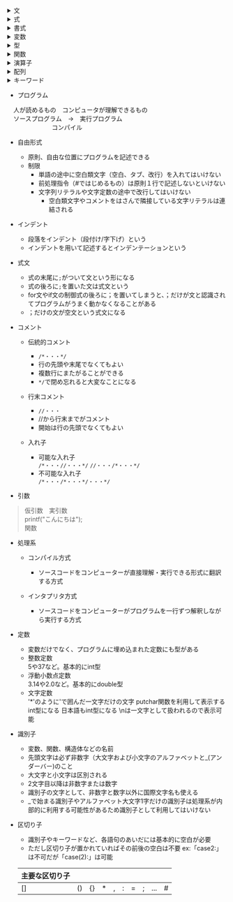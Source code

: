 <details>
<summary>文</summary>
	
- 文は`;`で終わる

<details>	
<summary>選択文</summary>

- プログラムの流れを選択的に分岐させる
- if文とswitch文がある

<details>
<summary>if文</summary>
  
> if ( 式 ) 文
- 式を評価してその値が非0（ゼロでなければ）であれば文を実行する
- elseはなくてもよい<br>
  
- 制御式
	- if文の条件判定のために（）内に置かれた式
	- 後ろに`;`を置かないこと
- else
	- 制御式を評価した値が0だった場合elseの文を実行する
```c
if　(　式　)　文
文1（値  =  非0）;
else
文2（値  =  0）;
```
- else if文
	- if文には、if(式)文、if(式)文 else文の2種類しかないが、入れ子にすることで分岐を増やすことが可能
	- else if文は、厳密にはelseの後の文に新たにif文が追加されている形式になる<br><br>
> if文<br>
> else if文<br>
> else文

の形で、else ifは間に入れる
- 非ゼロの判定
```c
if (num)
　puts(”ゼロでない”);
else
　puts(”ゼロ”);
```
　制御式に定数を入れることもできるが、その場合絶対ゼロにはならない
- 0はTrueかFalseか
```c
　int a = 0;

	if (a = 0){
		puts("aは0です");
	} else {
		puts("aは0ではありません");
	}
```
1.&nbsp;&nbsp;aにゼロを代入する<br>
2.&nbsp;&nbsp;もし、<br>
3.&nbsp;&nbsp;式でaにゼロを代入する<br>
4-1.&nbsp;&nbsp;if文は値を評価して非ゼロだった場合最初の文、「aは0です」と表示する<br>
4-2.&nbsp;&nbsp;値を評価してゼロだった場合else文、「aは0ではありません」と表示する<br>
<br>
ifの式で0を代入しているので値はゼロになる。そのため必ずelse文の「aは0ではありません」と表示される<br>
<br>
```c
int a = 0;

	if (a == 0){
		puts("aは0です");
	} else {
		puts("aは0ではありません");
	}
```
1.&nbsp;&nbsp;aにゼロを代入する<br>
2.&nbsp;&nbsp;もし、<br>
3.&nbsp;&nbsp;式でaと0が等しいか評価している<br>
4-1.&nbsp;&nbsp;if文は値を評価して非ゼロだった場合最初の文、「aは0です」と表示する<br>
4-2.&nbsp;&nbsp;値を評価してゼロだった場合else文、「aは0ではありません」と表示する<br>
<br>
「もしaと0が等しければif文の最初の文を返すプログラムなので、aは0です」と表示される<br>

</details>

<details>
<summary>switch文</summary>

> switch ( 制御式 ) 文<br>

```c
switch ( 制御式 ) {
　case 0 :　・・・;　break;
　case 1 :　・・・;　break;
　case 2 :  ・・・;　break;
}
```
<br>

- 単一の式に基づいて、複数の分岐をする場合、簡潔に表現できる
- if文よりswitch文の方が読み間違えや書き間違いと誤解されることが減る
- 制御式を評価した値に基づいて結果に対応するラベルのプログラムに飛ぶ
- ()に囲まれた制御式は整数でなければいけない
 
- ラベル
	- `case 1 :`という形式で書かれる
	- ラベルの値は定数でなければいけない
	- 複数のラベルが同じ値を持つことはできない
	- 同じ処理をしたいcaseを上下に並べ、上のcaseを空白にして、break文もおかないことで、同じ処理をさせることができる
	- 「case」と「1」の間の空白は省略不可

<details>
<summary>break文</summary>

- ラベルの後の文が実行された後、`break;`とつけることで、switch文を中断させる
- break文がないと、次のcaseが続けて実行される
- 最後のcaseの末尾にもbreak文を置くことで、ラベルの増減に対応できる

</details>

- default
	- 制御式を評価した値がどのcaseにも一致しない際に飛ぶラベル

</details>

<details>
<summary>複合文（ブロック）</summary>

- `{}`を使う文
- {0個以上の文または宣言の並び}
- 文は何個でもよく、宣言も何個でもよい
- 文の一種で、構造上は単一の文とみなされる
- if文、elseは1つの文しか制御できない。
- 複数の文を制御するには複合文を使う

</details>

<details>
<summary>繰り返し文</summary>

<details>
<summary>do文</summary>

- 「制御式の評価で得られた値が値が真のあいだ、文を繰り返し実行せよ」という文
- doではじまり、文を挟んで、while(式);で終わる形式
- do「実行せよ」
- while「～のあいだ」
- 繰り返しの対象となる文のことを　ループ本体　という
- do文におけるループ本体は { から } までの複合文
- 継続条件はwhileの次の制御式が真であること
  
```c
do {
   文
} while ( 式 );
```

</details>

<details>
<summary>while文</summary>

- do文はループ本体の実行後に繰り返すか判定していたが、while文では実行前に行う
- do文は一度はループ本体が実行されるが、while文では、制御式の評価が偽であれば一度も実行されない
	```c
 	while ( 制御式 ) {
  	　　文
 	}
 	```
 
</details>

<details>
<summary>break文とcontinue文</summary>

- break文
	- switch文、do文、while文、for文といった選択文のループ本体の中でbreak文が実行されるとループを抜けて次に進む

- continue文
	- 選択文のループ本体の中でcontinue文が実行されると「ループ本体の残りの部分の実行」がスキップされて、ループ本体の終端に移動し、最初の制御式まで戻る
   	- for文ではcontinueしてスキップされても式3部分は実行される

- 無限ループ
  	選択文の制御式に必ず真とみなされる値(1など)を入れると無限ループする
</details>

<details>
<summary>for文</summary>
	```c
	for (式1; 式2; 式3) 文
	```
	- 式1は前処理にあたり、一回だけ評価、実行、変数の作成がなされる
	- 式2は繰り返すかを決める制御式。真であれば（）の後のループ本体の文が実行される
	- 式3は後始末処理あるいは次の繰り返しの準備。式3が実行されてから式2に戻る
	```c
	scanf("%d", &no); //noに入力された値を代入
	
	for (int i = 0; i <= no; i++) // 式1で変数iに0を初期化。式2でnoがi以上になるまで続けると設定。式3でi+1する
		printf("%d", i); // 式2の条件を満たす間行う
	putchar('\n'); // ループ終了すると改行
 	```
  	- 式1　前処理
   		- ここで宣言された変数はそのfor文の中だけで使える
     		- 別のfor文で同一名の変数を使うときは書くfor文ごとに宣言が必要
       		- 変数の宣言が必要のない場合（for文の前に宣言しているなど）、前処理が不要な場合は省略可能
	 - 式2　制御式
  		- この式を省略すると繰り返しの判定は真とみなされる
    		- そのためbreak文などを使わない限り無限ループになる
      	 - 式3　後始末/次の繰り返しの準備
		- 行うことがなければ省略可能
  		- すべての式を省略すると
    		``` c
      		for ( ; ; )
		文
  		```
    		となる
      	 - 式を省略する場合でもセミコロンは省略不可能
	 - 中断
  	 ```c
         int num;

	 printf("整数は何個：");
	 fflush(0);
	 scanf("%d", &num);
	 printf("終了は-9999\n");

	 int i; //iをfor文外でも使うので先に定義
	 int sum = 0; // 合計値
	 for (i = 0; i < num; i++){ //iは中断されても回数カウントに使えるよう0を代入
		int tmp;
		printf("No.%d：", i + 1); // iを何番目の入力なのかの表示にも使用するため+1する
		fflush(0);
		scanf("%d", &tmp);
		if (tmp == -9999) break; // 入力した値が-9999のとき中断する
		sum += tmp; // 合計値に足し合わせていく
	 }

	 printf("合計値：%d\n", sum);
	 printf("平均値：%.2f\n", (double)sum / i);
  	 ```
</details>

<details>
<summary>多重ループ</summary>

	- 繰り返し文のループ本体の中に繰り返し文が含まれていると多重ループが可能
 
</details>

</details>

</details>

</details>

<details>
<summary>式</summary>
  
- 変数や定数、それらを演算子で結合したものを式と呼ぶ<br>
```x + 32;```<br>
では`x`、`32`、`x + 32`のいずれも式とみなす<br>
代入演算子を用いた式は代入式という
- 式を評価する=答えが出る<br>
定数は評価されるとそのままの数が出てくる<br>
Trueは1、Falseは0と出る
  
</details>

<details>
<summary>書式</summary>
	
- printf関数に与える最初の実引数は書式文字列という
- %dは書式の指示で変換指定という
- \n = ¥n = 改行文字

<details>
<summary>変換指定</summary>
  
　％０９．９ｆ<br>
　　&nbsp;↓&nbsp;&nbsp;↓&nbsp;&nbsp;&nbsp;↓&nbsp;&nbsp;&nbsp;&nbsp;↓<br>
　　Ａ&nbsp;Ｂ&nbsp;C&nbsp;&nbsp;&nbsp;D<br>
  - A　フラグ
    - 0が指定されていると、数値の前に余白があるとき、０をつめて表示する
    - このフラグを省略すると空白がつめられる
    - -が指定されると左詰めになり、指定がないと右詰めになる
  - B　最小フィールド幅
    - 最低限の表示文字数の指定<br>
    この指定が省略されたり、指定された値を超える数値を表示するときは、その数値を表示するのに必要な桁数で表示される
  - C　精度
    - 表示する最小の桁数の指定<br>
    省略すると、整数の制度は１とされ、浮動小数点数の精度は6とされる
  - D　変換指定子
    - d・・・int型の整数を10進数で表示する指定
    - f・・・double型の浮動小数点数を10進数で表示する指定
    
</details>
</details>

<details>
<summary>変数</summary>

- 変数が有効になる範囲は決まっているので宣言する場所に気を付ける
  
- 変数の宣言<br>
> 型&nbsp;&nbsp;&nbsp;名前<br>
> int&nbsp;&nbsp;&nbsp;　n

intという型でnという名前の変数を宣言した<br>
- 変数は定義された型の性質に則って作られる
- 表現できる範囲も型に依存する
  
- 初期化
	- 実数に入れる値がわかっている際、最初から設定すること<br>
		```c
		int x = 57;
		```
		57のように宣言の際に設定する変数を初期化子という
  
<details>
<summary>不定値</summary>
    
- 変数の値を設定しないと、変数名を宣言したときに、とりあえず作られたその変数名のための場所に、昔そこにあったデータが残っていて、それが代入されてしまう<br>
```c
printf("nの値は%dです。\n", n);
```
→出力結果<br>
> nの値は7です。<br>

　不定値（ゴミの値）<br>
　初期化せず、宣言だけした変数に、まだ代入していない状態で別の変数にその変数を代入しようとするとwarningが出るので避ける
  
</details>

- カウンタ用変数
	- 繰り返し文の制御に使う変数
   	- 多くの場合iやjが使用される
  
</details>

<details>
<summary>型</summary>
  
- 暗黙の型変換
	- 異なる型の変数同士で計算すると、勝手に一方の変数の型が格上げされ、同じ型同士の計算になる 
	- より大きくて小数部を格納できる型に変換される

- キャスト<br>
> （型）式

の形式で、式の型を（）の型に変更する
  
<details>
<summary>int型</summary>
    
- 整数型      
- 小数点以下の数は扱えない
- int型で確実に表現できる値は-32767から32767まで<br>
```c
int x = 3.5;
```

　とすると、xに代入される値は3になる
```c
int x = 3.5; int y = x + 5.7;
```
　とすると、yに代入される値は8になる
         
</details>

<details>
<summary>double型</summary>
    
- 実数を浮動小数点数という形式で表す
- double型はそのひとつ
```c
double x = 3.141592;
printf("円周率は%fです。", x)
```
　→　出力結果
> 円周率は3.141592です。

- double型では小数点以下6桁まで表示される（5.2は5.200000となる）
    
</details>
  
</details>
  
<details>
<summary>関数</summary>
  
- 第一引数の1番目の変換指定(%dなど)に1番目の第二引数の整数を、第二引数の2番目の変換指定(%d)に2番目の第二変数の整数を自動的に代入する
  
- printf関数
	```c
	int no = 5;
	printf(”%dに10を足した値は%dです。”, no, no + 10);
	```
 
- puts関数
	- 実引数として与えられた文字の並びを出力した上で改行文字を出力する
	- puts(”・・・”)はprintf(”・・・\n”)とほぼ同じ働きをする
	- puts関数は書式設定や数値の出力は不可能
  
<details>
<summary>scanf関数</summary>
    
- キーボードからの読み込みを行う関数
- ひとつの関数で複数入力させる場合は、値と値の間で改行・タブ・スペースのいずれかを使用する
```c
scanf("%d", &no);
```
　第一引数で変換指定、第二引数で読み込む<br>
　noは変数名。変数名の前に&をつける
```c
scanf("%d%d", &n1, &n2);
```
　n1が一つ目の%dに、n2は二つ目の%dに読み込みされる
    
</details>
  
</details>

<details>
<summary>演算子</summary>
	
- 単項算術演算子 
	- 単項+演算子
		- +a<br>
  			aの値
		- 負の値を入力しても負の値のまま表示する
		- +をつけずにそのままの変数を実引数としても動作は同じ
	- 単項-演算子
		- -a<br>
			aの符号を反転した値
		- 負の整数を入力すると反転されるので、正の値が出力される    
- !演算子
- ~演算子<br>
    
オペランドを１個のみ必要とするのが単項演算子<br>
２個必要とするものは２項演算子<br>
３個必要とするものは３項演算子<br>
- 演算の優先度<br>
	- 数学と一緒で、式の中に（）があれば優先される
	- 加減算より乗除算が優先される

- 前置増分演算子・前置減分演算子
	- これらの演算子が使用された式の評価で得られる値は、インクリメント・デクリメント**後**の値になる。インクリメント・デクリメントされた後に値が出力される
		- `--no`の no に「5」を代入すると得られる値は
			>  4
   			　となる

- 後置増分演算子・後置減分演算子
	- 後置増分演算子
		- `a++`の形でオペランドの値を一つだけ増やす
   		- 値を一つだけ増やすことを**インクリメントする**という
	- 後置減分演算子
		- `a--`の形で、オペランドの値を一つだけ減らす
		- 値を一つだけ減らすことは**デクリメントする**という
	- "後置"は演算子をオペランドの後ろに置くことによるネーミング
	- オペランドと演算子の間にスペースを入れないこと
   	- これらの演算子が使用された式の評価で得られる値は、インクリメント・デクリメント**前**の値になる。値を評価した後にインクリメント・デクリメントされる
		- `while (no >= ) printf("%d" , no--)`の no に「5」を代入して実行すると
			> 5 4 3 2 1 0
   			　となる
   		- ```c
   	 	  i = 1
   	   	  printf("%d", ++i)
   	   	  ```
   	   	  は、先にiの値に1プラスして、プラスした後の値（2）を表示する
   	   　　　-  ```c
   	 	  i = 1
   	   	  printf("%d", i++)
   	   	  ```
   	   	  は、プラスする前に評価（printf)されるので、先に1と表示されてからiの値に1プラスされ、表示はされないが値は2になる

- 代入演算子
	- 正式名称は単純代入演算子
	- =のこと

- 複合代入演算子
	- `a @= b`の形で、`a = a `bと基本同じ働きをする
   	- `a += 2`の場合、aの値に2を足した値に、aの値を更新する
   	- +=, -=, *=, /=, %=, <<=, >>=, &=, ^=, |= の10種類がある
   	- 演算を簡潔に表現できる
   	- 左辺の変数名を書くのが一回で済む
   	- 左辺の評価が一回限りである

- 等価演算子<br>
	どちらも等価演算子という
	- ==演算子<br>
		- `==` で左右のオペランドの値が等しいか判定する
		- 等しければ 1、そうでなければ 0 という値を生成する
		- `=`は代入になるので使用しないこと
	- !=演算子<br>
  		左右のオペランドが等しくないかどうか判定する
- 加減演算子
	- 加算 +
	- 減算 -
- 乗除演算子
	- 乗算 *
	- 除算 / (10÷2) = (10/2)
		| | 例 | x / y | x % y |
		----|----|----|----
   		| 正 ÷ 正 | x = 22, y = 5 | 4 | 2 |
   		| 負 ÷ 負 | x = -22, y = -5 | 4 | -2 |
   		| 正 ÷ 負 | x = 22, y = -5 | -4 | 2 |
   		| 負 ÷ 正 | x = -22, y = 5 | -4 | -2 |
	- 余り % （7÷3=2…1)（7 % 3 = 1)<br>
		文字列として`%`を表示するには`%%`と入力する<br>
		`整数 % 10` は最下位桁が出力される<br>

- 関係演算子<br>
	二つのオペランドの大小関係を判定する演算子

- <演算子<br>
	左が右よりも小さければ１，そうでなければ０（int型）
- \>演算子<br>
	左が右より大きければ１，そうでなければ０（int型）
- <=演算子<br>
	左が右以下であれば１，そうでなければ０（int型）
- \>=演算子<br>
	左が右以上であれば１，そうでなければ０（int型）
<br><br>
<=演算子と>=演算子は逆向きにできない
差を出すときは&&や||を使うこと<br>

```c
if (3 <= a <= 5)　//誤：3つのオペランドは扱えない
```

```c
if (a >= 3 && a <= 5)　//正
```

<details>
<summary>条件演算子</summary>

> 式1 ? 式2 : 式3

1.　式1を評価。式1が非0であれば式2を評価した値となる<br>
2.　0であれば式3を評価した値となる<br>
- 唯一の3項演算子

```c
int max = n1 > n2 ? n1 :n2;
printf("大きいほうの値は%dです。\n", max);
```
　二つのプログラムは同じ結果が出力される
</details>

<details>
<summary>論理演算子</summary>

- 三つの変数が等しいかどうかを求めるときは
  `if ( a == b && b == c )`とする<br>
　`if ( a == b && c )`だと<br>
　aとbが等しいとき、True(1)になるので、1とcがFalseになる

- 短絡評価<br>
　&&演算子は、aを評価した値が0であればbの評価を行わない<br>
　||演算子も、aを評価した値が非0であればbの評価を行わない<br>

<details>
<summary>論理 AND 演算子</summary>

- `a && b`<br>
　a かつ b<br>
 
　論理積
| a | b | a && b|
----|----|---|
| 非0 | 非0 | ***1*** |
| 非0 | 0 | 0 |
| 0 | 非0 | 0 |
| 0 | 0 | 0 |

　両方ともTrue（非0）であれば 1<br>
 <br>

</details>

<details>
<summary>論理 OR 演算子</summary>

- `||`のこと
- `a || b`<br>
　a または b (a と bも含む）<br>
 
 　論理和
  | a | b | A \|\| b |
  |----|----|----|
  | 非0 | 非0 | ***1*** |
  | 非0 | 0 | ***1*** |
  | 0 | 非0 | ***1*** |
  | 0 | 0 | 0|
  
　一方でもTrue（非0）であれば 1

</details>
</details>

- 論理否定演算子
	`! a`
	- オペランドが0と等しいかどうかを判定する演算子
	- ド・モルガンの法則
 		- 「各条件の否定をとって、論理積・論理和を入れ替えた式」の否定は、もとの条件と同じであるということ
		```c
  		a < 0 || a > 2
  		```
  		継続条件　aが不当な値であれば…
  		```c
    		!(a >= && a <= 2)
		```
    		終了条件の否定　aが妥当な値でなければ…
   		→　これは２つとも同じこと
   		- `x && y` = `!(!x || !y)`
		- `x || y` = `!(!x && !y)`
    		→　&&か||を反転
    		→　xとyを否定する形式に書き直す
    		→　全体に()をつけ、先頭に!をつける
    		↳　!をつける代わりに()の後に == 0 をつけ、Falese(0)にすることも可能
       
<details>
<summary>様々な演算子の評価</summary>

```c
int n = 51;

	printf("n > 0 : %d\n", n > 0);
	// n > 0 : 1
	// 「n > 0 : (10進数で)(第1オペランドの方が第2オペランドより大きい場合は"1"、そうでなければ"０"を表示する)」

	printf("n == 0 : %d\n", n == 0);
	// n == 0 : 0
	// 「n == 0 : (10進数で)(第1オペランドと第2オペランドが等しければ"1"を、そうでなければ"0"を表示する)」

	printf("n / 2 = %d\n", n / 2);
	// n / 2 = 25

	printf("n / 2.0 = %.1f\n", n / 2.0);
	// n / 2.0 = 25.5

	printf("n %% 2 = %d\n", n % 2);
	// n % 2 = 1

	printf("n - 2 = %d\n", n - 2);
	// n - 2 = 49

	printf("(int)5.7 : %d\n", (int)5.7);
	// (int)5.7 : 5

	printf("(double)5 : %.1f\n", (double)5);
	// (double)5 : 5.0
```
</details>
  
<details>
  <summary>オペランド</summary>
    
- 演算の対象となる変数や定数
- x + y のとき、xとyはオペランド、+は演算子という
- 左側のオペランドは第１オペランド/左オペランドという
- 右側のオペランドは第２オペランド/右オペランドという

</details>

</details>

<details>
<summary>配列</summary>

- 要素と呼ばれる同一型の変数が直線状に連続して並んだもの<br><br>

- 配列の宣言
 	 > 要素型 配列名\[要素数]
	- 要素型
   		- int型など特定の型で揃える型を指定する
       	- 配列名
       	  	- 変数名（識別子）
       	- 要素数
       	  	- 定数式にするのが原則
       	```c
        int a[5];
        ```
        - int型の変数を5個集めて作ったaという配列
   	- int/[5]型（intの5型）と呼称する
  	- この配列は
  	  	a\[0]<br>
  	  	a\[1]<br>
  	  	a\[2]<br>
  	  	a\[3]<br>
  	  	a\[4]<br>
  	　となっており、[]内のオペランドを添字と呼ぶ<br>
    	　先頭要素から何個後ろの要素なのかを表す（1個目は0になる）
    	　先頭要素は0からはじまるため、末尾要素は、要素数-1となる

- 配列の初期化
	- `型 配列名[要素数] = {要素1, 要素2, ...};`<br>
   	　の形式で初期化できる
   	- 配列の初期化子の最後にも , を置ける
   	- 要素数を指定しないと、初期化子の個数に基づいて配列の要素数が自動的に決定される<br>
   	  `int a[] = {1, 2, 3];`は要素数が3になる
   	  	- ただし、宣言のみで初期化を行わない場合は必ず要素数が必要
   	- 要素数分の初期化子が与えられていない場合は、足りない分の要素は0で初期化される<br>
   	  `int a[5] = {1, 2};`は要素が`1, 2, 0, 0, 0`となる
  	  	- ただし、{ }を使用しひとつは要素を入れないと不定値で初期化される
   	- 初期化子の個数が配列の要素数を超えるとエラーになる<br>
   	  `int a[3] = {1, 2, 3, 4};`はエラーとなる
   	- 初期化子の代入はできない
   	  ```c
   	  int a[3];
   	  a = {1, 2, 3};
   	  ```
   	  のようなことはできない<br>
      	　```c
   	  a[0] = 1;
   	  a[1] = 2;
   	  a[2] = 3;
   	  ```
   	  のようにひとつずつ代入しなければならない

- 配列の走査
  	- 添字式
  	  	- 配列の要素へのアクセスは添字演算子\[ ]を使った添字式を使う
  	- 配列の要素を一つずつ順番になぞっていくことを走査と呼ぶ
  	- for文での書き方
  	  	```c
  	   	for (int i = 0; i < 5; i++)
  	   	    a[i] = i +1;

  	   	for (int i = 0; i < 5; i++)
  	   	    printf("a[%d] = %d\n", i, a[i]);
  	   	```
  	   	>実行結果
  	    	>a\[0] = 1
  	    	>a\[1] = 2
  	    	>a\[2] = 3
  	  	>a\[3] = 4
  	    	>a\[4] = 5
  	    	変数iに添字が代入され、iに1ずつ足していく<br>
		a\[i] = i + 1とすることで1から順に各添字の要素にしていく
- 要素を交換する
	- 直接は交換できないので、余分な変数を用意し、3つで2つを循環すれば2値を交換できる

- オブジェクト形式マクロ
  	- 選択的な置換
  	- \#define指令
  	  	- オブジェクト形式マクロを定義するための特殊な宣言<br>
      		　`#define a b`
  	  	  という形式で「この指令以降のaをbに置換せよ」という命令
  	  	  aは**マクロ名**と呼ばれる
  	  	  マクロ名は変数名と区別しやすくするため大文字とする慣習がある
  	- マジックナンバー<br>
   	　プログラムに直接書かれた5や8などの定数
  	  何を表す数値なのかよく分からない数という意味
  	  文字列リテラルや文字定数内の綴りや変数名などの識別子の一部としての綴りは置換の対象外

- 代入式の評価
  	- 代入式を評価して得られるのは代入後の左オペランドの型と値
  	- 代入は右側から行われる<br>
   	`min = max = tensu[0];`は<br>
    	`min = (max = tensu[0]);`と同じ
  	  minとmax両方にtensu[0]の値が代入される
  	  	- `a = b = 0`は「変数aとbの両方に0を代入する
  	  	- 初期化の宣言には適用されない
 

</details>

<details>
<summary>キーワード</summary>

- 特別な意味が与えられた37の語句
- これらは変数などには使用できない
	- auto
 	- break
    	- case
       	- char
       	- const
       	- continue
       	- default
       	- do
       	- double
       	- else
       	- enum
       	- extern
       	- float
       	- for
       	- goto
       	- if
       	- inline
       	- int
       	- long
       	- register
       	- restrict
       	- return
       	- short
       	- signed
       	- sizeof
       	- static
       	- struct
       	- switch
       	- typedef
       	- union
       	- unsigned
       	- void
       	- volatile
       	- while
       	- _Bool
       	- _Complex
       	- _Imaginary
  
</details>

- プログラム
  
　人が読めるもの　コンピュータが理解できるもの<br>
　ソースプログラム　→　実行プログラム<br>
　　　　　　　 コンパイル

- 自由形式
  	- 原則、自由な位置にプログラムを記述できる
  	- 制限
  	  	- 単語の途中に空白類文字（空白、タブ、改行）を入れてはいけない
  	  	- 前処理指令（#ではじめるもの）は原則１行で記述しないといけない
  	  	- 文字列リテラルや文字定数の途中で改行してはいけない
  	  	  	- 空白類文字やコメントをはさんで隣接している文字リテラルは連結される

- インデント
  	- 段落をインデント（段付け/字下げ）という
  	- インデントを用いて記述するとインデンテーションという

- 式文
	- 式の末尾に`;`がついて文という形になる
	- 式の後ろに`;`を置いた文は式文という
   	- for文やif文の制御式の後ろに；を置いてしまうと、；だけが文と認識されてプログラムがうまく動かなくなることがある
   	- ；だけの文が空文という式文になる

- コメント
	- 伝統的コメント
 		- ```/*・・・*/```
		- 行の先頭や末尾でなくてもよい
		- 複数行にまたがることができる
		- `*/`で閉め忘れると大変なことになる
  
	- 行末コメント    
		- ```//・・・```
		- //から行末までがコメント
		- 開始は行の先頭でなくてもよい
  
	- 入れ子
		- 可能な入れ子    
			 ```/*・・・//・・・*/```
			 ```//・・・/*・・・*/```
		- 不可能な入れ子<br>
			 ```/*・・・/*・・・*/・・・*/```
      
- 引数
    
>仮引数　実引数<br>
printf("こんにちは");<br>
関数

- 処理系
	- コンパイル方式
		- ソースコードをコンピューターが直接理解・実行できる形式に翻訳する方式
  
	- インタプリタ方式
 		- ソースコードをコンピューターがプログラムを一行ずつ解釈しながら実行する方式
- 定数
	- 変数だけでなく、プログラムに埋め込まれた定数にも型がある
	- 整数定数<br>
  		5や37など。基本的にint型
	- 浮動小数点定数<br>
  		3.14や2.0など。基本的にdouble型
   	- 文字定数<br>
    		'*'のように'で囲んだ一文字だけの文字
   	  	putchar関数を利用して表示する
   	  	int型になる
   	  	日本語もint型になる
   	  	\nは一文字として扱われるので表示可能

- 識別子
  	- 変数、関数、構造体などの名前
  	- 先頭文字は必ず非数字（大文字および小文字のアルファベットと_(アンダーバー)のこと
  	- 大文字と小文字は区別される
  	- 2文字目以降は非数字または数字
  	- 識別子の文字として、非数字と数字以外に国際文字名も使える
  	- _で始まる識別子やアルファベット大文字1字だけの識別子は処理系が内部的に利用する可能性があるため識別子として利用してはいけない

- 区切り子
	- 識別子やキーワードなど、各語句のあいだには基本的に空白が必要
   	- ただし区切り子が置かれていればその前後の空白は不要
  		ex:「case2:」は不可だが「case(2):」は可能
	  
   	| 主要な区切り子 | | | | | | | | | |
  	|-|-|-|-|-|-|-|--|---|---|
  	| [] | () | {} | * | , | : | = | ; | ... | # |
   

    
</details>
  
</details>


